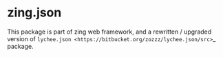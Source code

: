 zing.json
=========

This package is part of zing web framework, and a rewritten / upgraded version of `lychee.json <https://bitbucket.org/zozzz/lychee.json/src>`_ package.
